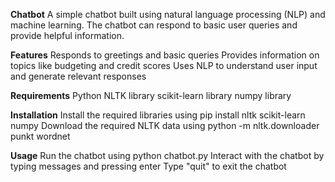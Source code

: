**Chatbot**
         A simple chatbot built using natural language processing (NLP) and machine learning. The chatbot can respond to basic user queries and provide helpful information.
         
**Features**
         Responds to greetings and basic queries
         Provides information on topics like budgeting and credit scores
         Uses NLP to understand user input and generate relevant responses
         
**Requirements**
         Python
         NLTK library
         scikit-learn library
         numpy library
         
**Installation**
        Install the required libraries using pip install nltk scikit-learn numpy
        Download the required NLTK data using python -m nltk.downloader punkt wordnet
        
**Usage**
        Run the chatbot using python chatbot.py
        Interact with the chatbot by typing messages and pressing enter
        Type "quit" to exit the chatbot

